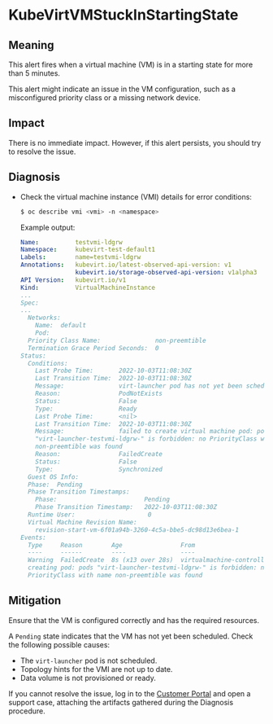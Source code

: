 # KubeVirtVMStuckInStartingState
<!-- Edited by apinnick, Nov 2022 -->

## Meaning

This alert fires when a virtual machine (VM) is in a starting state for more
than 5 minutes.

This alert might indicate an issue in the VM configuration, such as a
misconfigured priority class or a missing network device.

## Impact

There is no immediate impact. However, if this alert persists, you should try
to resolve the issue.

## Diagnosis

- Check the virtual machine instance (VMI) details for error conditions:

  ```bash
  $ oc describe vmi <vmi> -n <namespace>
  ```

  Example output:

  ```yaml
  Name:          testvmi-ldgrw
  Namespace:     kubevirt-test-default1
  Labels:        name=testvmi-ldgrw
  Annotations:   kubevirt.io/latest-observed-api-version: v1
                 kubevirt.io/storage-observed-api-version: v1alpha3
  API Version:   kubevirt.io/v1
  Kind:          VirtualMachineInstance
  ...
  Spec:
  ...
    Networks:
      Name:  default
      Pod:
    Priority Class Name:               non-preemtible
    Termination Grace Period Seconds:  0
  Status:
    Conditions:
      Last Probe Time:       2022-10-03T11:08:30Z
      Last Transition Time:  2022-10-03T11:08:30Z
      Message:               virt-launcher pod has not yet been scheduled
      Reason:                PodNotExists
      Status:                False
      Type:                  Ready
      Last Probe Time:       <nil>
      Last Transition Time:  2022-10-03T11:08:30Z
      Message:               failed to create virtual machine pod: pods
      "virt-launcher-testvmi-ldgrw-" is forbidden: no PriorityClass with name
      non-preemtible was found
      Reason:                FailedCreate
      Status:                False
      Type:                  Synchronized
    Guest OS Info:
    Phase:  Pending
    Phase Transition Timestamps:
      Phase:                        Pending
      Phase Transition Timestamp:   2022-10-03T11:08:30Z
    Runtime User:                    0
    Virtual Machine Revision Name:
      revision-start-vm-6f01a94b-3260-4c5a-bbe5-dc98d13e6bea-1
  Events:
    Type     Reason        Age                From                       Message
    ----     ------        ----               ----                       -------
    Warning  FailedCreate  8s (x13 over 28s)  virtualmachine-controller  Error
    creating pod: pods "virt-launcher-testvmi-ldgrw-" is forbidden: no
    PriorityClass with name non-preemtible was found
  ```

## Mitigation

Ensure that the VM is configured correctly and has the required resources.

A `Pending` state indicates that the VM has not yet been scheduled. Check the
following possible causes:

- The `virt-launcher` pod is not scheduled.
- Topology hints for the VMI are not up to date.
- Data volume is not provisioned or ready.

If you cannot resolve the issue, log in to the
[Customer Portal](https://access.redhat.com) and open a support case,
attaching the artifacts gathered during the Diagnosis procedure.
